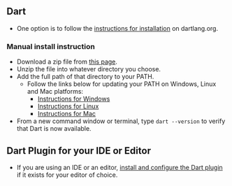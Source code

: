## Dart
* One option is to follow the [instructions for installation](https://www.dartlang.org/install) on dartlang.org.

### Manual install instruction
* Download a zip file from [this page](https://www.dartlang.org/install/archive).
* Unzip the file into whatever directory you choose.
* Add the full path of that directory to your PATH.
    * Follow the links below for updating your PATH on Windows, Linux and Mac platforms:
        * [Instructions for Windows](https://www.computerhope.com/issues/ch000549.htm)
        * [Instructions for Linux](https://www.computerhope.com/issues/ch001647.htm)
        * [Instructions for Mac](https://www.pegaxchange.com/tag/macos-sierra-add-entry-to-path-variable/)
* From a new command window or terminal, type `dart --version` to verify that Dart is now available.

## Dart Plugin for your IDE or Editor
* If you are using an IDE or an editor, [install and configure the Dart plugin](https://www.dartlang.org/tools) if it exists for your editor of choice.
